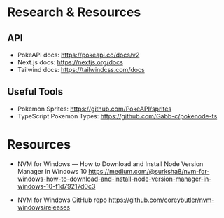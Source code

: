# Research & Resources

## API
- PokeAPI docs: https://pokeapi.co/docs/v2
- Next.js docs: https://nextjs.org/docs
- Tailwind docs: https://tailwindcss.com/docs

## Useful Tools
- Pokemon Sprites: https://github.com/PokeAPI/sprites
- TypeScript Pokemon Types: https://github.com/Gabb-c/pokenode-ts


# Resources
- NVM for Windows — How to Download and Install Node Version Manager in Windows 10
https://medium.com/@surksha8/nvm-for-windows-how-to-download-and-install-node-version-manager-in-windows-10-f1d79217d0c3

- NVM for Windows GitHub repo
https://github.com/coreybutler/nvm-windows/releases